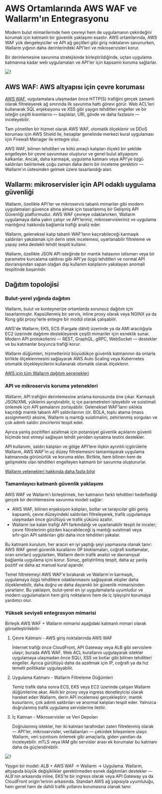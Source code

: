 # AWS Ortamlarında AWS WAF ve Wallarm'ın Entegrasyonu

Modern bulut mimarilerinde hem çevreyi hem de uygulamanın çekirdeğini korumak için katmanlı bir güvenlik yaklaşımı esastır. AWS ortamlarında, AWS WAF yük dengeleyiciler ve API ağ geçitleri gibi giriş noktalarını savunurken, Wallarm yığının daha derinlerindeki API'leri ve mikroservisleri korur.

Bir derinlemesine savunma stratejisinde birleştirildiğinde, uçtan uygulama katmanına kadar web uygulamaları ve API'ler için kapsamlı koruma sağlarlar.

![!](../../../images/waf-installation/aws/aws-waf-wallarm-responsibilities.png)

## AWS WAF: AWS altyapısı için çevre koruması

[AWS WAF](https://docs.aws.amazon.com/waf/latest/developerguide/waf-chapter.html), uygulamalara ulaşmadan önce HTTP(S) trafiğini gerçek zamanlı olarak filtreleyerek ağ sınırında ilk savunma hattı görevi görür. Web ACL'leri kullanarak SQL enjeksiyonu ve XSS gibi yaygın tehditleri engeller ve bir isteğin çeşitli kısımlarını — başlıklar, URI, gövde ve daha fazlasını — inceleyebilir.

Tam yönetilen bir hizmet olarak AWS WAF, otomatik ölçeklenir ve DDoS koruması için AWS Shield ile, hesaplar genelinde merkezi kural uygulaması için Firewall Manager ile entegre olur. 

AWS WAF, bilinen tehditleri ve kötü amaçlı kalıpları ölçekli bir şekilde engelleyen bir çevre savunması oluşturur ve genel bulut altyapısını kalkanlar. Ancak, daha karmaşık, uygulama katmanı veya API'ye özgü saldırıları belirlemek çoğu zaman daha derin bir inceleme gerektirir — Wallarm'ın üstesinden gelmek üzere tasarlandığı alan.

## Wallarm: mikroservisler için API odaklı uygulama güvenliği

Wallarm, özellikle API'ler ve mikroservis tabanlı mimariler gibi modern uygulamaları güvence altına almak için tasarlanmış bir Gelişmiş API Güvenliği platformudur. AWS WAF çevreye odaklanırken, Wallarm uygulamaya daha yakın çalışır ve API'leriniz, mikroservisleriniz ve uygulama mantığınız hakkında bağlamla trafiği analiz eder.

Wallarm, geleneksel kalıp tabanlı WAF'ların kaçırabileceği karmaşık saldırıları yakalamak için derin istek incelemesi, uyarlanabilir filtreleme ve yapay zeka destekli tehdit tespiti kullanır. 

Wallarm, özellikle JSON API isteğinde bir mantık hatasının istismarı veya bir parametre kurcalama saldırısı gibi API'ye özgü tehditleri ve normal API davranışından sapan olağan dışı kullanım kalıplarını yakalayan anomali tespitinde başarılıdır.

## Dağıtım topolojisi

### Bulut‑yerel yığında dağıtım

Wallarm, bulut ve konteynerize ortamlarda sorunsuz dağıtım için tasarlanmıştır. Kapsüllenmiş bir servis, inline proxy olarak veya NGINX ya da Kong gibi proxy'lerle entegre bir modül olarak çalışabilir.

AWS'de Wallarm; EKS, ECS (Fargate dâhil) üzerinde ya da AMI aracılığıyla EC2 üzerinde dağıtımı destekleyerek çeşitli mimariler için esneklik sunar. Modern API protokollerini — REST, GraphQL, gRPC, WebSocket — destekler ve bu katmanlar boyunca trafiği korur.

Wallarm düğümleri, hizmetleriniz büyüdükçe güvenlik katmanının da onlarla birlikte ölçeklenmesini sağlayarak AWS Auto Scaling veya Kubernetes otomatik ölçekleyicilerini kullanarak otomatik olarak ölçeklenir.

[AWS için tüm Wallarm dağıtım seçenekleri](../../../installation/supported-deployment-options.md#public-clouds)

### API ve mikroservis koruma yetenekleri

Wallarm, API trafiğini derinlemesine anlama konusunda öne çıkar. Karmaşık JSON/XML yüklerini ayrıştırabilir, iç içe parametreleri işleyebilir ve suistimali önlemek için API şemalarını zorlayabilir. Geleneksel WAF'ların sıklıkla kaçırdığı mantık tabanlı API saldırılarının (ör. BOLA, toplu atama (mass assignment)) aksine, Wallarm iş mantığı suistimalini, zehirlenmiş sorguları ve çok adımlı saldırı zincirlerini tespit eder.

Ayrıca yanlış pozitifleri azaltmak için potansiyel güvenlik açıklarını güvenli biçimde test etmeyi sağlayan tehdit yeniden oynatma testini destekler.

API kullanımı, saldırı kalıpları ve gölge API'lere ilişkin ayrıntılı içgörülerle Wallarm, AWS WAF'in uç düzey filtrelemesini tamamlayarak uygulama katmanında görünürlük ve koruma ekler. Birlikte, hem bilinen hem de gelişmekte olan tehditleri engelleyen katmanlı bir savunma oluştururlar.

[Wallarm yetenekleri hakkında daha fazla bilgi](../../../about-wallarm/overview.md)

### Tamamlayıcı katmanlı güvenlik yaklaşımı

AWS WAF ve Wallarm'ı birleştirmek, her katmanın farklı tehditleri hedeflediği gerçek bir derinlemesine savunma modeli sağlar:

* AWS WAF, bilinen enjeksiyon kalıpları, botlar ve tarayıcılar gibi geniş kapsamlı, çevre düzeyindeki saldırıları filtreleyerek, trafik uygulamaya ulaşmadan önce gürültüyü ve trafik yükünü azaltır.
* Wallarm ise kalan trafiği API farkındalığı ve uyarlanabilir tespit ile inceler; çevre filtrelerinin gözden kaçırabileceği iş mantığı suistimali veya sıfır‑gün API saldırıları gibi daha ince tehditleri yakalar.

Bu katmanlı kurulum, her aracın en iyi yaptığı şeyi yapmasına olanak tanır: AWS WAF genel güvenlik kurallarını (IP bloklamaları, coğrafi kısıtlamalar, oran sınırları) uygularken, Wallarm derin trafik analizi ve davranışsal bağlamla uygulama içini korur. Sonuç, geliştirilmiş tespit, daha az yanlış pozitif ve daha az manuel kural ayarıdır.

Temel filtrelemeyi AWS WAF'e bırakarak ve Wallarm'ın karmaşık, uygulamaya özgü tehditlere odaklanmasını sağlayarak ekipler daha ölçeklenebilir, daha doğru ve daha dayanıklı bir güvenlik mimarisinden yararlanır. Bu yaklaşım, bulut‑yerel en iyi uygulamalarla uyumludur ve modern uygulamaların hem giriş noktalarını hem de iç işleyişini korumaya yardımcı olur.

### Yüksek seviyeli entegrasyon mimarisi

Birleşik AWS WAF + Wallarm mimarisi aşağıdaki katmanlı mimari olarak görselleştirilebilir:

1. Çevre Katmanı - AWS giriş noktalarında AWS WAF

    İnternet trafiği önce CloudFront, API Gateway veya ALB gibi servislere ulaşır; burada AWS WAF, Web ACL kurallarını uygulayarak istekler uygulamaya ulaşmadan önce SQLi, XSS ve botlar gibi bilinen tehditleri engeller. Ayrıca gürültüyü daha da azaltmak için IP, coğrafi ya da hız temelli politikalar uygulayabilir.
1. Uygulama Katmanı - Wallarm Filtreleme Düğümleri

    Temiz trafik daha sonra ECS, EKS veya EC2 üzerinde çalışan Wallarm düğümlerine akar. Akıllı bir proxy veya ingress denetleyicisi olarak hareket eden Wallarm, derin API incelemesi gerçekleştirir; mantık kusurlarını, çok adımlı saldırıları ve anormal kalıpları tespit eder. Yalnızca doğrulanmış trafik uygulama servislerine iletilir.
1. İç Katman - Mikroservisler ve Veri Depoları

    Doğrulanmış istekler, her iki katman tarafından zaten filtrelenmiş olarak — API'ler, mikroservisler, veritabanları — çekirdek bileşenlere ulaşır. Wallarm, veri sızıntısını önlemek gibi amaçlarla, giden yanıtları da inceleyebilir. mTLS veya IAM gibi servisler arası ek korumalar bu katmanı daha da güçlendirebilir. 

![!](../../../images/waf-installation/aws/aws-waf-wallarm-deployment.png)

Yaygın bir model: ALB + AWS WAF → Wallarm → Uygulama. Wallarm, altyapıda büyük değişiklikler gerektirmeden esnek dağıtımları destekler — ALB'nin arkasında inline, EKS'te bir ingress olarak veya API Gateway ya da CloudFront origin'lerinin arkasında. Standart AWS ağ yapısıyla uyumluluğu, hem genel hem de dahili trafik yollarını korumasına olanak tanır.
